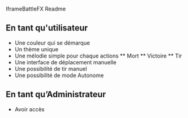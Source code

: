 IframeBattleFX Readme

## En tant qu'utilisateur ##

* Une couleur qui se démarque
* Un thème unique
* Une mélodie simple pour chaque actions
	** Mort
	** Victoire
	** Tir
* Une interface de déplacement manuelle
* Une possibilité de tir manuel
* Une possibilité de mode Autonome

## En tant qu’Administrateur ##

* Avoir accès